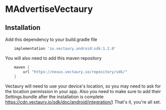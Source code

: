 # MAdvertiseVectaury


## Installation
Add this dependency to your build.gradle file 

```groovy
    implementation 'io.vectaury.android:sdk:1.2.0'
```

You will also need to add this maven repository

```groovy
	maven {
        url "https://nexus.vectaury.io/repository/sdk/"
    }
```

Vectaury will need to use your device's location, so you may need to ask for the location permission in your app. Also you need to make sure to add their Settings.bundle after the installation is complete https://cdn.vectaury.io/sdk/doc/android/integration/)
That's it, you're all set.